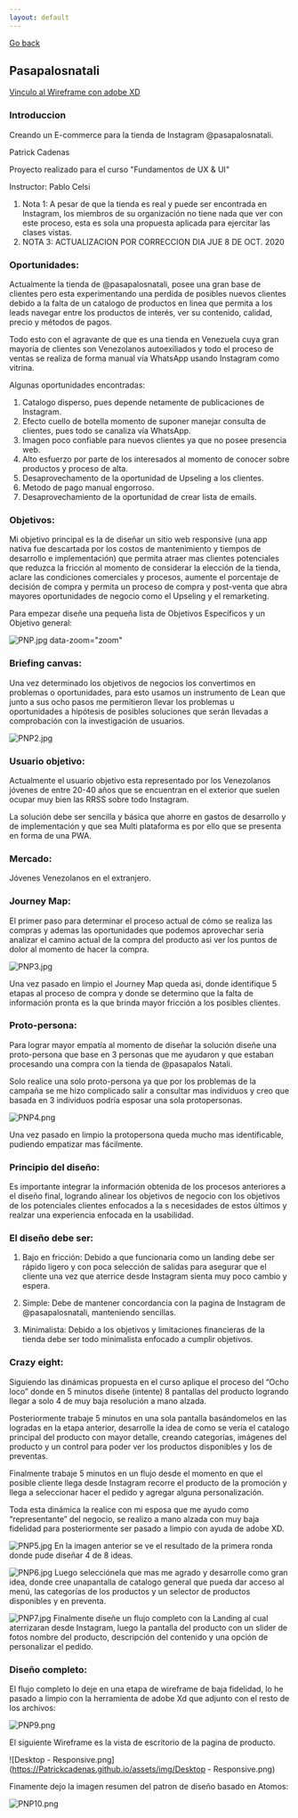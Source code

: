 ```yaml
---
layout: default
---
```

[Go back](./)

## Pasapalosnatali

[Vinculo al Wireframe con adobe XD](https://xd.adobe.com/view/d82d6fcd-12b2-449b-4bcd-f5169f1e099a-ae1c/?fullscreen)

### Introduccion

Creando un E-commerce para la tienda de Instagram @pasapalosnatali. 

Patrick Cadenas

Proyecto realizado para el curso "Fundamentos de UX & UI"

Instructor: Pablo Celsi

1.   Nota 1: A pesar de que la tienda es real y puede ser encontrada en Instagram, los miembros de su organización no tiene nada que ver con este proceso, esta es sola una propuesta aplicada para ejercitar las clases vistas.
1.   NOTA 3: ACTUALIZACION POR CORRECCION DIA JUE 8 DE OCT. 2020

### Oportunidades:

Actualmente la tienda de @pasapalosnatali, posee una gran base de clientes pero esta experimentando una perdida de posibles nuevos clientes debido a la falta de un catalogo de productos en linea que permita a los leads navegar entre los productos de interés, ver su contenido, calidad, precio y métodos de pagos.

Todo esto con el agravante de que es una tienda en Venezuela cuya gran mayoría de clientes son Venezolanos autoexiliados y todo el proceso de ventas se realiza de forma manual vía WhatsApp  usando Instagram como 
vitrina.

Algunas oportunidades encontradas:

1.   Catalogo disperso, pues depende netamente de publicaciones de Instagram.
1.   Efecto cuello de botella momento de suponer manejar consulta de clientes, pues todo se canaliza vía WhatsApp.
1.   Imagen poco confiable para nuevos clientes ya que no posee presencia web.
1.   Alto esfuerzo por parte de los interesados al momento de conocer sobre productos y proceso de alta.
1.   Desaprovechamento de la oportunidad de Upseling a los clientes.
1.   Metodo de pago manual engorroso.
1.   Desaprovechamiento de la oportunidad de crear lista de emails.

### Objetivos:

Mi objetivo principal es la de diseñar un sitio web responsive (una app nativa fue descartada por los costos de mantenimiento y tiempos de desarrollo e implementación) que permita atraer mas clientes potenciales que reduzca la fricción al momento de considerar la elección de la tienda, aclare las condiciones comerciales y procesos, aumente el porcentaje de decisión de compra y permita un proceso de compra y post-venta que abra mayores oportunidades de negocio como el Upseling y el remarketing.

Para empezar diseñe una pequeña lista de Objetivos Específicos y un Objetivo general:

![PNP.jpg  data-zoom="zoom"]("https://Patrickcadenas.github.io/assets/img/PNP.jpg")

### Briefing canvas:

Una vez determinado los objetivos de negocios los convertimos en problemas o oportunidades, para esto usamos un instrumento de Lean que junto a sus ocho pasos me permitieron llevar los problemas u oportunidades a hipótesis de posibles soluciones que serán llevadas a comprobación con la investigación 
de usuarios.

![PNP2.jpg](https://Patrickcadenas.github.io/assets/img/PNP2.jpg)

### Usuario objetivo:

Actualmente el usuario objetivo esta representado por los Venezolanos jóvenes de entre 20-40 años que se encuentran en el exterior que suelen ocupar muy bien las RRSS sobre todo Instagram.

La solución debe ser sencilla y básica que ahorre en gastos de desarrollo y de implementación y que sea Multi plataforma es por ello que se presenta en forma de una PWA.

### Mercado:

Jóvenes Venezolanos en el extranjero.

### Journey Map:

El primer paso para determinar el proceso actual de cómo se realiza las compras y ademas las oportunidades que podemos aprovechar seria analizar el camino actual de la compra del producto asi ver los puntos de dolor al momento de hacer la compra.

![PNP3.jpg](https://Patrickcadenas.github.io/assets/img/PNP3.jpg)

Una vez pasado en limpio el Journey Map queda asi, donde identifique 5 etapas al proceso de compra y donde se determino que la falta de 
información pronta es la que brinda mayor fricción a los posibles clientes.

### Proto-persona:

Para lograr mayor empatía al momento de diseñar la solución diseñe una proto-persona que base en 3 personas que me ayudaron y que estaban procesando una compra con la tienda de @pasapalos Natali.

Solo realice una solo proto-persona ya que por los problemas de la campaña se me hizo complicado salir a consultar mas individuos y creo que basada en 3 individuos podría esposar una sola protopersonas.

![PNP4.png](https://Patrickcadenas.github.io/assets/img/PNP4.png)

Una vez pasado en limpio la protopersona queda mucho mas identificable, pudiendo empatizar mas fácilmente.

### Principio del diseño:

Es importante integrar la información obtenida de los procesos anteriores a el diseño final, logrando alinear los objetivos de negocio con los objetivos de los potenciales clientes enfocados a la s necesidades de estos últimos y realzar una experiencia enfocada en la usabilidad.

### El diseño debe ser:

1.   Bajo en fricción:
Debido a que funcionaria como un landing debe ser rápido ligero y con poca selección de salidas para asegurar que el cliente una vez que aterrice desde Instagram sienta muy poco cambio y espera.

1.   Simple:
Debe de mantener concordancia con la pagina de Instagram de @pasapalosnatali, manteniendo sencillas.

1.   Minimalista:
Debido a los objetivos y limitaciones financieras de la tienda debe ser todo minimalista enfocado a cumplir objetivos.

### Crazy eight:

Siguiendo las dinámicas propuesta en el curso aplique el proceso del “Ocho loco” donde en 5 minutos diseñe (intente) 8 pantallas del producto logrando llegar a solo 4 de muy baja resolución a mano alzada.

Posteriormente trabaje 5 minutos en una sola pantalla basándomelos en las logradas en la etapa anterior, desarrolle la idea de como se vería el catalogo principal del producto con mayor detalle, creando categorías, imágenes del producto y un control para poder ver los productos disponibles y los de preventas.

Finalmente trabaje 5 minutos en un flujo desde el momento en que el posible cliente llega desde Instagram recorre el producto de la promoción y llega a seleccionar hacer el pedido y agregar alguna personalización.

Toda esta dinámica la realice con mi esposa que me ayudo como “representante” del negocio, se realizo a mano alzada con muy baja fidelidad para posteriormente ser pasado a limpio con ayuda de adobe XD.

![PNP5.jpg](https://Patrickcadenas.github.io/assets/img/PNP5.jpg)
En la imagen anterior se ve el resultado de la primera ronda donde pude diseñar 4 de 8 ideas.

![PNP6.jpg](https://Patrickcadenas.github.io/assets/img/PNP6.jpg)
Luego selecciónela que mas me agrado y desarrolle como gran idea, donde cree unapantalla de catalogo general que pueda dar acceso al menú, las categorías de los productos y un selector de productos disponibles y en preventa.

![PNP7.jpg](https://Patrickcadenas.github.io/assets/img/PNP7.jpg)
Finalmente diseñe un flujo completo con la Landing al cual aterrizaran desde Instagram, luego la pantalla del producto con un slider de fotos nombre del producto, descripción del contenido y una opción de personalizar el pedido.


### Diseño completo:

El flujo completo lo deje en una etapa de wireframe de baja fidelidad, lo he pasado a limpio con la herramienta de adobe Xd que adjunto con el resto de los archivos:


![PNP9.png](https://Patrickcadenas.github.io/assets/img/PNP9.png)


El siguiente Wireframe es la vista de escritorio de la pagina de producto. 


![Desktop - Responsive.png](https://Patrickcadenas.github.io/assets/img/Desktop - Responsive.png)


Finamente dejo la imagen resumen del patron de diseño basado en Atomos:


![PNP10.png](https://Patrickcadenas.github.io/assets/img/PNP10.png)
